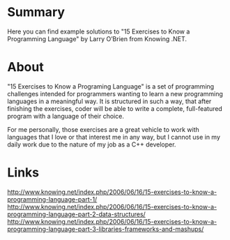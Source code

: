 # Summary

Here you can find example solutions to "15 Exercises to Know a Programming Language" by Larry O’Brien from Knowing .NET.

# About

"15 Exercises to Know a Programing Language" is a set of programming challenges intended for programmers wanting to learn a new programming languages in a meaningful way. It is structured in such a way, that after finishing the exercises, coder will be able to write a complete, full-featured program with a language of their choice.

For me personally, those exercises are a great vehicle to work with languages that I love or that interest me in any way, but I cannot use in my daily work due to the nature of my job as a C++ developer.

# Links
http://www.knowing.net/index.php/2006/06/16/15-exercises-to-know-a-programming-language-part-1/
http://www.knowing.net/index.php/2006/06/16/15-exercises-to-know-a-programming-language-part-2-data-structures/
http://www.knowing.net/index.php/2006/06/16/15-exercises-to-know-a-programming-language-part-3-libraries-frameworks-and-mashups/
